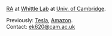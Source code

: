[RA](https://www.eng.cam.ac.uk/profiles/ek620) at [Whittle Lab](https://whittle.eng.cam.ac.uk/) at [Univ. of Cambridge](https://www.cam.ac.uk/).


Previously: [Tesla](https://www.linkedin.com/in/krus/details/experience/), [Amazon](https://www.linkedin.com/in/krus/details/experience/). <br/>Contact: ek620@cam.ac.uk

